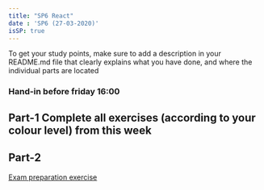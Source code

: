 ```yaml
---
title: "SP6 React"
date : 'SP6 (27-03-2020)'
isSP: true
---
```

<!-- REMOVE ME: Setting isSP ensures this pages gets added to the list of Studypoint exercises -->

To get your study points, make sure to add a description in your README.md file that clearly explains what you have done, and where the individual parts are located
### Hand-in before friday 16:00

## Part-1 Complete all exercises (according to your colour level) from this week

<!-- REMOVE ME: The tag below will insert all day-exercises given for this week -->
<!-- REMOVE ME: PeriodFolder and weekFolder MUST match the real folder names -->

<!--PeriodExercises Flow-3/week2 PeriodExercises--> 

## Part-2
[Exam preparation exercise](https://docs.google.com/document/d/1AvT_g3dmCLP65Pw441KyDf4IeCYn-uhdUpcrvb92jyI/edit?usp=sharing)